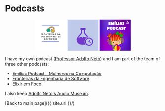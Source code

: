 # Podcasts

<p align="center">
  <a href="https://fronteirases.github.io/"><img src="/images/fes.png" width="20%" title="Fronteiras da Engenharia de Software" alt="Fronteiras da Engenharia de Software"></a>
  <a href="https://www.elixiremfoco.com/"><img src="/images/elixiremfoco.jpg" width="20%" title="Elixir em Foco" alt="Elixir em Foco"></a>
  <a href="https://adolfont.github.io/extension/podcasts/emilias"><img src="/images/emilias.jpg" width="20%" title="Emílias Podcast"  alt="Emílias Podcast"></a>
</p>



I have my own podcast ([Professor Adolfo Neto](https://adolfont.github.io/extension/podcasts/adolfont)) and I am part of the team of three other podcasts:
- [Emílias Podcast - Mulheres na Computação](https://adolfont.github.io/extension/podcasts/emilias)
- [Fronteiras da Engenharia de Software](https://fronteirases.github.io/)
- [Elixir em Foco](http://elixiremfoco.com/)


I also keep [Adolfo Neto's Audio Museum](https://podcasters.spotify.com/pod/show/adolfo-neto).


[Back to main page]({{ site.url }}/)

